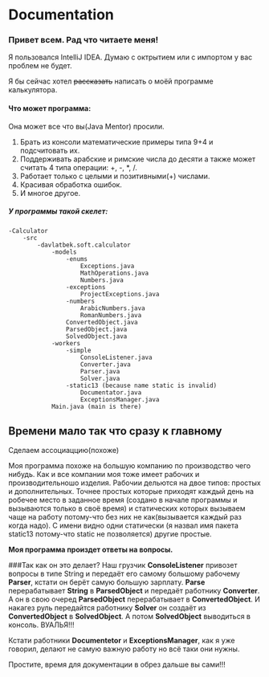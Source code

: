 # **Documentation**
### Привет всем. Рад что читаете меня!

Я пользовался IntelliJ IDEA. Думаю с октрытием или с импортом у вас 
проблем не будет.

Я бы сейчас хотел ~~рассказать~~ написать о моёй
программе калькулятора.

#### Что может программа:
Она может все что вы(Java Mentor) просили.
1. Брать из консоли математические примеры типа 9+4 и подсчитовать их.
2. Поддерживать арабские и римские числа до десяти
    а также может считать 4 типа операции: +, -, *, /. 
3. Работает только с целыми и позитивными(+) числами.
4. Красивая обработка ошибок.
5. И многое другое.

##### У программы такой скелет:

    -Calculator
        -src
            -davlatbek.soft.calculator
                -models
                    -enums
                        Exceptions.java
                        MathOperations.java
                        Numbers.java
                    -exceptions
                        ProjectExceptions.java
                    -numbers
                        ArabicNumbers.java
                        RomanNumbers.java
                    ConvertedObject.java
                    ParsedObject.java
                    SolvedObject.java
                -workers
                    -simple
                        ConsoleListener.java
                        Converter.java
                        Parser.java
                        Solver.java
                    -static13 (because name static is invalid)
                        Documentator.java
                        ExceptionsManager.java
                Main.java (main is there)
 
## Времени мало так что сразу к главному
 Сделаем ассоциаццию(похоже)
 
 Моя программа похоже на большую компанию по производство чего нибудь. 
 Как и все компании моя тоже имеет рабочих и производительношо изделия.
 Рабочии дельются на двое типов: простых и дополнительных.
 Точнее простых которые приходят каждый день на робечее место в заданное время
 (создано в начале программы и вызываются только в своё время) и статических
 которых вызываем чаще на работу потому-что без них не как(вызывается каждый раз 
 когда надо). С имени видно одни статически (я назвал имя пакета static13 
 потому-что static не позволяется) другие простые.
 
 **Моя программа произдет ответы на вопросы.** 

 ###Так как он это делает?
 Наш грузчик **ConsoleListener** привозет вопросы в типе
 String и передаёт его самому большому рабочему **Parser**,
 кстати он берёт самую большую зарплату. **Parse** перерабатывает
 **String** в **ParsedObject** и передаёт работнику **Converter**.
  А он в свою очеред **ParsedObject** перерабатывает в **ConvertedObject**.
  И накагез руль передайтся работнику **Solver** он создаёт из
 **ConvertedObject** в **SolvedObject**. А потом **SolvedObject**
 выводиться в консоль. ВУАЛЬЯ!!!
 
 Кстати работники **Documentetor** и **ExceptionsManager**, как я уже говорил,
 делают не самую важную работу но всё таки они нужны.
 
 Простите, время для документации в обрез дальше вы сами!!!